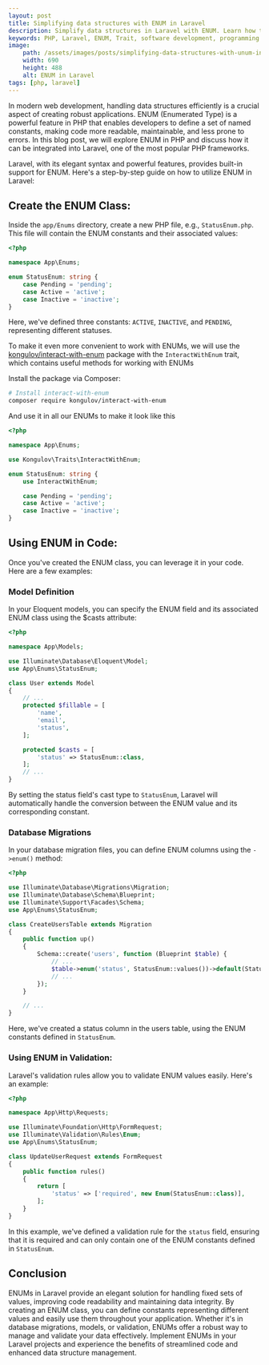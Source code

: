 ```yaml
---
layout: post
title: Simplifying data structures with ENUM in Laravel
description: Simplify data structures in Laravel with ENUM. Learn how to define and use ENUM for efficient and readable code in PHP.
keywords: PHP, Laravel, ENUM, Trait, software development, programming
image:
    path: /assets/images/posts/simplifying-data-structures-with-unum-in-laravel.png
    width: 690
    height: 488
    alt: ENUM in Laravel
tags: [php, laravel]
---
```


In modern web development, handling data structures efficiently is a crucial aspect of creating robust applications.
ENUM (Enumerated Type) is a powerful feature in PHP that enables developers to define a set of named constants, making code more readable, maintainable, and less prone to errors.
In this blog post, we will explore ENUM in PHP and discuss how it can be integrated into Laravel, one of the most popular PHP frameworks.

Laravel, with its elegant syntax and powerful features, provides built-in support for ENUM.
Here's a step-by-step guide on how to utilize ENUM in Laravel:

<h2>Create the ENUM Class:</h2>

Inside the `app/Enums` directory, create a new PHP file, e.g., `StatusEnum.php`.
This file will contain the ENUM constants and their associated values:

```php
<?php

namespace App\Enums;

enum StatusEnum: string {
    case Pending = 'pending';
    case Active = 'active';
    case Inactive = 'inactive';
}
```

Here, we've defined three constants: `ACTIVE`, `INACTIVE`, and `PENDING`, representing different statuses.

To make it even more convenient to work with ENUMs, we will use the <a href="https://github.com/kongulov/interact-with-enum" ratget="_blank">kongulov/interact-with-enum</a> package with the `InteractWithEnum` trait, which contains useful methods for working with ENUMs

Install the package via Composer:

```bash
# Install interact-with-enum
composer require kongulov/interact-with-enum
```

And use it in all our ENUMs to make it look like this

```php
<?php

namespace App\Enums;

use Kongulov\Traits\InteractWithEnum;

enum StatusEnum: string {
    use InteractWithEnum;

    case Pending = 'pending';
    case Active = 'active';
    case Inactive = 'inactive';
}
```

<h2>Using ENUM in Code:</h2>

Once you've created the ENUM class, you can leverage it in your code. Here are a few examples:

<h3>Model Definition</h3>

In your Eloquent models, you can specify the ENUM field and its associated ENUM class using the $casts attribute:

```php
<?php

namespace App\Models;

use Illuminate\Database\Eloquent\Model;
use App\Enums\StatusEnum;

class User extends Model
{
    // ...
    protected $fillable = [
        'name',
        'email',
        'status',
    ];

    protected $casts = [
        'status' => StatusEnum::class,
    ];
    // ...
}
```

By setting the status field's cast type to `StatusEnum`, Laravel will automatically handle the conversion between the ENUM value and its corresponding constant.

<h3>Database Migrations</h3>

In your database migration files, you can define ENUM columns using the `->enum()` method:

```php
<?php

use Illuminate\Database\Migrations\Migration;
use Illuminate\Database\Schema\Blueprint;
use Illuminate\Support\Facades\Schema;
use App\Enums\StatusEnum;

class CreateUsersTable extends Migration
{
    public function up()
    {
        Schema::create('users', function (Blueprint $table) {
            // ...
            $table->enum('status', StatusEnum::values())->default(StatusEnum::Pending->value);
            // ...
        });
    }

    // ...
}
```

Here, we've created a status column in the users table, using the ENUM constants defined in `StatusEnum`.

<h3>Using ENUM in Validation:</h3>

Laravel's validation rules allow you to validate ENUM values easily. Here's an example:

```php
<?php

namespace App\Http\Requests;

use Illuminate\Foundation\Http\FormRequest;
use Illuminate\Validation\Rules\Enum;
use App\Enums\StatusEnum;

class UpdateUserRequest extends FormRequest
{
    public function rules()
    {
        return [
            'status' => ['required', new Enum(StatusEnum::class)],
        ];
    }
}
```

In this example, we've defined a validation rule for the `status` field, ensuring that it is required and can only contain one of the ENUM constants defined in `StatusEnum`.

<h2>Conclusion</h2>

ENUMs in Laravel provide an elegant solution for handling fixed sets of values, improving code readability and maintaining data integrity.
By creating an ENUM class, you can define constants representing different values and easily use them throughout your application.
Whether it's in database migrations, models, or validation, ENUMs offer a robust way to manage and validate your data effectively.
Implement ENUMs in your Laravel projects and experience the benefits of streamlined code and enhanced data structure management.